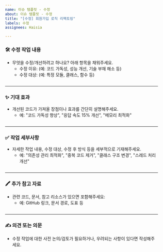 ```yaml
---
name: 이슈 템플릿 - 수정
about: 이슈 템플릿 - 수정
title: "[수정] 회원가입 로직 리팩토링"
labels: 수정
assignees: Haisia

---
```


### 🛠️ 수정 작업 내용
- 무엇을 수정/개선하려고 하나요? 아래 항목을 채워주세요.
  - 수정 이유: (예: 코드 가독성, 성능 개선, 기술 부채 해소 등)
  - 수정 대상: (예: 특정 모듈, 클래스, 함수 등)

```text

```
---

### ✨ 기대 효과
- 개선된 코드가 가져올 장점이나 효과를 간단히 설명해주세요.
  - 예: "코드 가독성 향상", "응답 속도 15% 개선", "메모리 최적화"

```text

```
---

### ✅ 작업 세부사항
- 자세한 작업 내용, 수정 대상, 수정 후 방식 등을 세부적으로 기재해주세요.
  - 예: "의존성 관리 최적화", "중복 코드 제거", "클래스 구조 변경", "스레드 처리 개선"

```text

```
---

### 🖍 추가 참고 자료
- 관련 코드, 문서, 참고 리소스가 있으면 포함해주세요:
  - 예: GitHub 링크, 문서 경로, 도표 등

```text

```
---

### ✍️ 의견 또는 의문
- 수정 작업에 대한 사전 논의/검토가 필요하거나, 우려되는 사항이 있다면 작성해주세요.

```text

```
